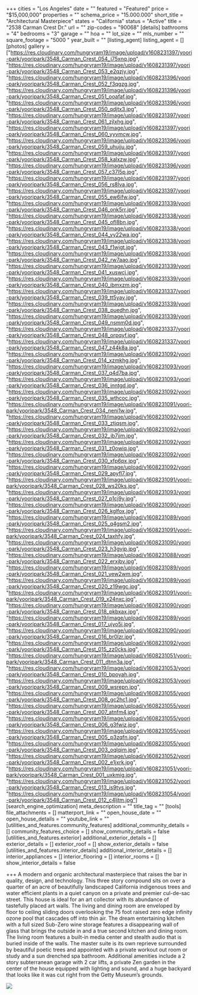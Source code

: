 +++
cities = "Los Angeles"
date = ""
featured = "Featured"
price = "$15,000,000"
properties = ""
schema_price = "15.000.000"
short_title = "Architectural Masterpiece"
states = "California"
status = "Active"
title = "2538 Carman Crest Dr."
url = ""
zip-codes = "90068"
[details]
bathrooms = "4"
bedrooms = "3"
garage = ""
hoa = ""
lot_size = ""
mls_number = ""
square_footage = "5000 "
year_built = ""
[listing_agent]
listing_agent = []
[photos]
gallery = ["https://res.cloudinary.com/hungryram19/image/upload/v1608231397/yoori-park/yooripark/3548_Carman_Crest_054_j75xnq.jpg", "https://res.cloudinary.com/hungryram19/image/upload/v1608231397/yoori-park/yooripark/3548_Carman_Crest_053_e2qzjy.jpg", "https://res.cloudinary.com/hungryram19/image/upload/v1608231396/yoori-park/yooripark/3548_Carman_Crest_052_f3qgzg.jpg", "https://res.cloudinary.com/hungryram19/image/upload/v1608231396/yoori-park/yooripark/3548_Carman_Crest_051_ooafaf.jpg", "https://res.cloudinary.com/hungryram19/image/upload/v1608231396/yoori-park/yooripark/3548_Carman_Crest_050_qdjtx3.jpg", "https://res.cloudinary.com/hungryram19/image/upload/v1608231397/yoori-park/yooripark/3548_Carman_Crest_061_zjlxhg.jpg", "https://res.cloudinary.com/hungryram19/image/upload/v1608231397/yoori-park/yooripark/3548_Carman_Crest_060_yyvmcw.jpg", "https://res.cloudinary.com/hungryram19/image/upload/v1608231396/yoori-park/yooripark/3548_Carman_Crest_059_uhujju.jpg", "https://res.cloudinary.com/hungryram19/image/upload/v1608231397/yoori-park/yooripark/3548_Carman_Crest_058_kalxzw.jpg", "https://res.cloudinary.com/hungryram19/image/upload/v1608231396/yoori-park/yooripark/3548_Carman_Crest_057_c37l5p.jpg", "https://res.cloudinary.com/hungryram19/image/upload/v1608231397/yoori-park/yooripark/3548_Carman_Crest_056_rs8lva.jpg", "https://res.cloudinary.com/hungryram19/image/upload/v1608231397/yoori-park/yooripark/3548_Carman_Crest_055_ew6ifw.jpg", "https://res.cloudinary.com/hungryram19/image/upload/v1608231339/yoori-park/yooripark/3548_Carman_Crest_046_onk5rr.jpg", "https://res.cloudinary.com/hungryram19/image/upload/v1608231338/yoori-park/yooripark/3548_Carman_Crest_045_ofl8bn.jpg", "https://res.cloudinary.com/hungryram19/image/upload/v1608231338/yoori-park/yooripark/3548_Carman_Crest_044_vy22wa.jpg", "https://res.cloudinary.com/hungryram19/image/upload/v1608231338/yoori-park/yooripark/3548_Carman_Crest_043_f1wjgt.jpg", "https://res.cloudinary.com/hungryram19/image/upload/v1608231338/yoori-park/yooripark/3548_Carman_Crest_042_rw7aao.jpg", "https://res.cloudinary.com/hungryram19/image/upload/v1608231339/yoori-park/yooripark/3548_Carman_Crest_041_xuswcj.jpg", "https://res.cloudinary.com/hungryram19/image/upload/v1608231339/yoori-park/yooripark/3548_Carman_Crest_040_ibmxzm.jpg", "https://res.cloudinary.com/hungryram19/image/upload/v1608231337/yoori-park/yooripark/3548_Carman_Crest_039_tt5yav.jpg", "https://res.cloudinary.com/hungryram19/image/upload/v1608231339/yoori-park/yooripark/3548_Carman_Crest_038_puedhn.jpg", "https://res.cloudinary.com/hungryram19/image/upload/v1608231339/yoori-park/yooripark/3548_Carman_Crest_049_nsmm0d.jpg", "https://res.cloudinary.com/hungryram19/image/upload/v1608231337/yoori-park/yooripark/3548_Carman_Crest_048_orpqyf.jpg", "https://res.cloudinary.com/hungryram19/image/upload/v1608231337/yoori-park/yooripark/3548_Carman_Crest_047_z44k8a.jpg", "https://res.cloudinary.com/hungryram19/image/upload/v1608231092/yoori-park/yooripark/3548_Carman_Crest_014_xzmkhg.jpg", "https://res.cloudinary.com/hungryram19/image/upload/v1608231093/yoori-park/yooripark/3548_Carman_Crest_037_q4d7ba.jpg", "https://res.cloudinary.com/hungryram19/image/upload/v1608231093/yoori-park/yooripark/3548_Carman_Crest_036_jnntgd.jpg", "https://res.cloudinary.com/hungryram19/image/upload/v1608231092/yoori-park/yooripark/3548_Carman_Crest_035_wthcoc.jpg", "https://res.cloudinary.com/hungryram19/image/upload/v1608231091/yoori-park/yooripark/3548_Carman_Crest_034_neni1w.jpg", "https://res.cloudinary.com/hungryram19/image/upload/v1608231092/yoori-park/yooripark/3548_Carman_Crest_033_ztjqsm.jpg", "https://res.cloudinary.com/hungryram19/image/upload/v1608231092/yoori-park/yooripark/3548_Carman_Crest_032_jb7jjm.jpg", "https://res.cloudinary.com/hungryram19/image/upload/v1608231092/yoori-park/yooripark/3548_Carman_Crest_031_z0owiq.jpg", "https://res.cloudinary.com/hungryram19/image/upload/v1608231092/yoori-park/yooripark/3548_Carman_Crest_030_xfp6px.jpg", "https://res.cloudinary.com/hungryram19/image/upload/v1608231092/yoori-park/yooripark/3548_Carman_Crest_029_apyfl7.jpg", "https://res.cloudinary.com/hungryram19/image/upload/v1608231091/yoori-park/yooripark/3548_Carman_Crest_028_ws20ks.jpg", "https://res.cloudinary.com/hungryram19/image/upload/v1608231093/yoori-park/yooripark/3548_Carman_Crest_027_p1cj9y.jpg", "https://res.cloudinary.com/hungryram19/image/upload/v1608231090/yoori-park/yooripark/3548_Carman_Crest_026_kglfox.jpg", "https://res.cloudinary.com/hungryram19/image/upload/v1608231089/yoori-park/yooripark/3548_Carman_Crest_025_q4gsm2.jpg", "https://res.cloudinary.com/hungryram19/image/upload/v1608231091/yoori-park/yooripark/3548_Carman_Crest_024_taxhfy.jpg", "https://res.cloudinary.com/hungryram19/image/upload/v1608231090/yoori-park/yooripark/3548_Carman_Crest_023_h3gvjp.jpg", "https://res.cloudinary.com/hungryram19/image/upload/v1608231088/yoori-park/yooripark/3548_Carman_Crest_022_erxjbv.jpg", "https://res.cloudinary.com/hungryram19/image/upload/v1608231089/yoori-park/yooripark/3548_Carman_Crest_021_yew2wm.jpg", "https://res.cloudinary.com/hungryram19/image/upload/v1608231089/yoori-park/yooripark/3548_Carman_Crest_020_z19wgc.jpg", "https://res.cloudinary.com/hungryram19/image/upload/v1608231091/yoori-park/yooripark/3548_Carman_Crest_019_x24nxc.jpg", "https://res.cloudinary.com/hungryram19/image/upload/v1608231090/yoori-park/yooripark/3548_Carman_Crest_018_pkbxax.jpg", "https://res.cloudinary.com/hungryram19/image/upload/v1608231089/yoori-park/yooripark/3548_Carman_Crest_017_ujyo5i.jpg", "https://res.cloudinary.com/hungryram19/image/upload/v1608231090/yoori-park/yooripark/3548_Carman_Crest_016_br0lzr.jpg", "https://res.cloudinary.com/hungryram19/image/upload/v1608231092/yoori-park/yooripark/3548_Carman_Crest_015_zz0cks.jpg", "https://res.cloudinary.com/hungryram19/image/upload/v1608231051/yoori-park/yooripark/3548_Carman_Crest_011_dtnn3a.jpg", "https://res.cloudinary.com/hungryram19/image/upload/v1608231053/yoori-park/yooripark/3548_Carman_Crest_010_bpoyah.jpg", "https://res.cloudinary.com/hungryram19/image/upload/v1608231053/yoori-park/yooripark/3548_Carman_Crest_009_wsrepn.jpg", "https://res.cloudinary.com/hungryram19/image/upload/v1608231055/yoori-park/yooripark/3548_Carman_Crest_008_gc2hc1.jpg", "https://res.cloudinary.com/hungryram19/image/upload/v1608231055/yoori-park/yooripark/3548_Carman_Crest_007_atnfm4.jpg", "https://res.cloudinary.com/hungryram19/image/upload/v1608231055/yoori-park/yooripark/3548_Carman_Crest_006_g3fwiz.jpg", "https://res.cloudinary.com/hungryram19/image/upload/v1608231055/yoori-park/yooripark/3548_Carman_Crest_005_p3zqfn.jpg", "https://res.cloudinary.com/hungryram19/image/upload/v1608231055/yoori-park/yooripark/3548_Carman_Crest_003_oqlqim.jpg", "https://res.cloudinary.com/hungryram19/image/upload/v1608231052/yoori-park/yooripark/3548_Carman_Crest_002_e1jxrk.jpg", "https://res.cloudinary.com/hungryram19/image/upload/v1608231051/yoori-park/yooripark/3548_Carman_Crest_001_uxkmig.jpg", "https://res.cloudinary.com/hungryram19/image/upload/v1608231052/yoori-park/yooripark/3548_Carman_Crest_013_is9tvs.jpg", "https://res.cloudinary.com/hungryram19/image/upload/v1608231054/yoori-park/yooripark/3548_Carman_Crest_012_c4ljtm.jpg"]
[search_engine_optimization]
meta_description = ""
title_tag = ""
[tools]
file_attachments = []
matterport_link = ""
open_house_date = ""
open_house_details = ""
youtube_link = ""
[utilities_and_features.community_features]
additional_community_details = []
community_features_choice = []
show_community_details = false
[utilities_and_features.exterior]
additional_exterior_details = []
exterior_details = []
exterior_roof = []
show_exterior_details = false
[utilities_and_features.interior_details]
additional_interior_details = []
interior_appliances = []
interior_flooring = []
interior_rooms = []
show_interior_details = false

+++
A modern and organic architectural masterpiece that raises the bar in quality, design, and technology. This three story compound sits on over a quarter of an acre of beautifully landscaped California indigenous trees and water efficient plants in a quiet canyon on a private and premier cul-de-sac street. This house is ideal for an art collector with its abundance of tastefully placed art walls. The living and dining room are enveloped by floor to ceiling sliding doors overlooking the 75 foot raised zero edge infinity ozone pool that cascades off into thin air. The dream entertaining kitchen with a full sized Sub-Zero wine storage features a disappearing wall of glass that brings the outside in and a true second kitchen and dining room. The living room features a built-in media center and stealth audio that is buried inside of the walls. The master suite is its own reprieve surrounded by beautiful poetic trees and appointed with a private workout out room or study and a sun drenched spa bathroom. Additional amenities include a 2 story subterranean garage with 2 car lifts, a private Zen garden in the center of the house equipped with lighting and sound, and a huge backyard that looks like it was cut right from the Getty Museum’s grounds.

  
![](https://res.cloudinary.com/hungryram19/image/upload/v1608162411/yoori-park/yooripark/revelbg2_iom7bo.jpg)